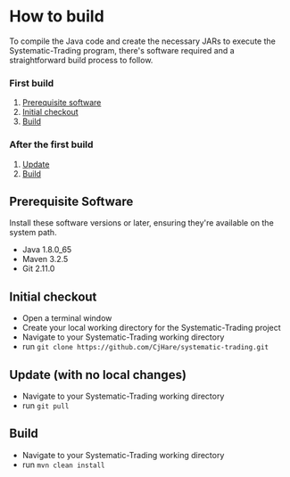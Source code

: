 # How to build
To compile the Java code and create the necessary JARs to execute the Systematic-Trading program, there's software required and a straightforward build process to follow.

### First build
1. [Prerequisite software](#prerequisite-software)
2. [Initial checkout](#initial-checkout)
3. [Build](#build)

### After the first build
1. [Update](#update-with-no-local-changes)
2. [Build](#build)


## Prerequisite Software
Install these software versions or later, ensuring they're available on the system path.
- Java 1.8.0_65
- Maven 3.2.5
- Git 2.11.0


## Initial checkout
- Open a terminal window
- Create your local working directory for the Systematic-Trading project
- Navigate to your Systematic-Trading working directory
- run `git clone https://github.com/CjHare/systematic-trading.git`


## Update (with no local changes)
- Navigate to your Systematic-Trading working directory
- run `git pull`

## Build
- Navigate to your Systematic-Trading working directory
- run `mvn clean install`
